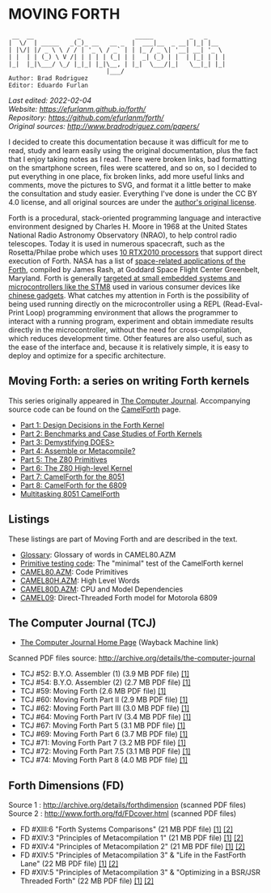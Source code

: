 # MOVING FORTH

     __  __            _               _____          _   _     
    |  \/  | _____   _(_)_ __   __ _  |  ___|__  _ __| |_| |__  
    | |\/| |/ _ \ \ / / | '_ \ / _` | | |_ / _ \| '__| __| '_ \ 
    | |  | | (_) \ V /| | | | | (_| | |  _| (_) | |  | |_| | | |
    |_|  |_|\___/ \_/ |_|_| |_|\__, | |_|  \___/|_|   \__|_| |_|
                               |___/ 
    Author: Brad Rodriguez
    Editor: Eduardo Furlan

*Last edited: 2022-02-04<br>
Website: <https://efurlanm.github.io/forth/><br>
Repository: <https://github.com/efurlanm/forth/><br>
Original sources: <http://www.bradrodriguez.com/papers/>*

I decided to create this documentation because it was difficult for me to read, study and learn easily using the original documentation, plus the fact that I enjoy taking notes as I read. There were broken links, bad formatting on the smartphone screen, files were scattered, and so on, so I decided to put everything in one place, fix broken links, add more useful links and comments, move the pictures to SVG, and format it a little better to make the consultation and study easier. Everything I've done is under the CC BY 4.0 license, and all original sources are under the [author's original license](http://www.bradrodriguez.com).

Forth is a procedural, stack-oriented programming language and interactive environment designed by Charles H. Moore in 1968 at the United States National Radio Astronomy Observatory (NRAO), to help control radio telescopes. Today it is used in numerous spacecraft, such as the Rosetta/Philae probe which uses [10 RTX2010 processors](http://www.cpushack.com/2014/11/12/here-comes-philae-powered-by-an-rtx2010/) that support direct execution of Forth. NASA has a list of [space-related applications of the Forth](http://web.archive.org/web/20110204160744/http://forth.gsfc.nasa.gov/), compiled by James Rash, at Goddard Space Flight Center Greenbelt, Maryland. Forth is generally [targeted at small embedded systems and microcontrollers like the STM8](http://github.com/TG9541/stm8ef/wiki) used in various consumer devices like [chinese gadgets](http://github.com/TG9541/stm8ef/wiki/STM8S-Value-Line-Gadgets). What catches my attention in Forth is the possibility of being used running directly on the microcontroller using a REPL (Read-Eval-Print Loop) programming environment that allows the programmer to interact with a running program, experiment and obtain immediate results directly in the microcontroller, without the need for cross-compilation, which reduces development time. Other features are also useful, such as the ease of the interface and, because it is relatively simple, it is easy to deploy and optimize for a specific architecture.

## Moving Forth: a series on writing Forth kernels

This series originally appeared in [The Computer Journal](http://archive.org/details/the-computer-journal/). Accompanying source code can be found on the [CamelForth](http://www.camelforth.com/) page.

* [Part 1: Design Decisions in the Forth Kernel](moving1.md)
* [Part 2: Benchmarks and Case Studies of Forth Kernels](moving2.md)
* [Part 3: Demystifying DOES>](moving3.md)
* [Part 4: Assemble or Metacompile?](moving4.md)
* [Part 5: The Z80 Primitives](moving5.md)
* [Part 6: The Z80 High-level Kernel](moving6.md)
* [Part 7: CamelForth for the 8051](moving7.md)
* [Part 8: CamelForth for the 6809](moving8.md)
* [Multitasking 8051 CamelForth](8051task.md)

## Listings

These listings are part of Moving Forth and are described in the text.

* [Glossary](glosslo.md): Glossary of words in CAMEL80.AZM
* [Primitive testing code](cameltst.md): The "minimal" test of the CamelForth kernel
* [CAMEL80.AZM](camel80.md): Code Primitives
* [CAMEL80H.AZM](camel80h.md): High Level Words
* [CAMEL80D.AZM](camel80d.md): CPU and Model Dependencies
* [CAMEL09](camel09.md): Direct-Threaded Forth model for Motorola 6809

## The Computer Journal (TCJ)

- [The Computer Journal Home Page](http://web.archive.org/web/19970719063726/http://www.psyber.com/~tcj/) (Wayback Machine link)

Scanned PDF files source: <http://archive.org/details/the-computer-journal>

* TCJ \#52: B.Y.O. Assembler (1) (3.9 MB PDF file) [[1]](http://archive.org/details/the-computer-journal-52)
* TCJ \#54: B.Y.O. Assembler (2) (2.7 MB PDF file) [[1]](http://archive.org/details/the-computer-journal-54)
* TCJ \#59: Moving Forth (2.6 MB PDF file) [[1]](http://archive.org/details/the-computer-journal-59)
* TCJ \#60: Moving Forth Part II (2.9 MB PDF file) [[1]](http://archive.org/details/the-computer-journal-60)
* TCJ \#62: Moving Forth Part III (3.0 MB PDF file) [[1]](http://archive.org/details/the-computer-journal-62)
* TCJ \#64: Moving Forth Part IV (3.4 MB PDF file) [[1]](http://archive.org/details/the-computer-journal-64) 
* TCJ \#67: Moving Forth Part 5 (3.1 MB PDF file) [[1]](http://archive.org/details/the-computer-journal-67) 
* TCJ \#69: Moving Forth Part 6 (3.7 MB PDF file) [[1]](http://archive.org/details/the-computer-journal-69) 
* TCJ \#71: Moving Forth Part 7 (3.2 MB PDF file) [[1]](http://archive.org/details/the-computer-journal-71) 
* TCJ \#72: Moving Forth Part 7.5 (3.1 MB PDF file) [[1]](http://archive.org/details/the-computer-journal-72)
* TCJ \#74: Moving Forth Part 8 (4.0 MB PDF file) [[1]](http://archive.org/details/the-computer-journal-74) 

## Forth Dimensions (FD)

Source 1 : <http://archive.org/details/forthdimension> (scanned PDF files)  
Source 2 : <http://www.forth.org/fd/FDcover.html> (scanned PDF files)

* FD \#XIII:6 "Forth Systems Comparisons" (21 MB PDF file) [[1]](http://archive.org/details/Forth_Dimension_Volume_13_Number_6) [[2]](http://www.forth.org/fd/FD-V13N6.pdf)
* FD \#XIV:3 "Principles of Metacompilation 1" (21 MB PDF file) [[1]](http://archive.org/details/Forth_Dimension_Volume_14_Number_3) [[2]](http://www.forth.org/fd/FD-V14N3.pdf)
* FD \#XIV:4 "Principles of Metacompilation 2" (21 MB PDF file) [[1]](http://archive.org/details/Forth_Dimension_Volume_14_Number_4) [[2]](http://www.forth.org/fd/FD-V14N4.pdf)
* FD \#XIV:5 "Principles of Metacompilation 3" & "Life in the FastForth Lane" (22 MB PDF file) [[1]](http://archive.org/details/Forth_Dimension_Volume_14_Number_5) [[2]](http://www.forth.org/fd/FD-V14N5.pdf)
* FD \#XIV:5 "Principles of Metacompilation 3" & "Optimizing in a BSR/JSR Threaded Forth" (22 MB PDF file) [[1]](http://archive.org/details/Forth_Dimension_Volume_14_Number_6) [[2]](http://www.forth.org/fd/FD-V14N6.pdf)

